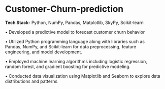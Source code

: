 # Customer-Churn-prediction

**Tech Stack-** Python, NumPy, Pandas, Matplotlib, SkyPy, Scikit-learn

•	Developed a predictive model to forecast customer churn behavior

•	Utilized Python programming language along with libraries such as Pandas, NumPy, and Scikit-learn for data preprocessing, feature engineering, and model development.

•	Employed machine learning algorithms including logistic regression, random forest, and gradient boosting for predictive modeling.

•	Conducted data visualization using Matplotlib and Seaborn to explore data distributions and patterns.
